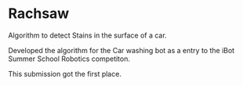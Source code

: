 # Rachsaw
Algorithm to detect Stains in the surface of a car.

Developed the algorithm for the Car washing bot as a entry to the iBot Summer School Robotics competiton.

This submission got the first place.

